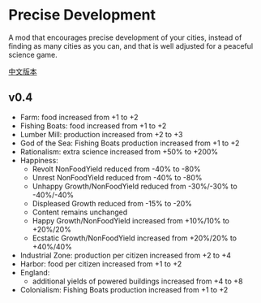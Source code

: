 ﻿# Precise Development

A mod that encourages precise development of your cities, instead of finding as many cities as you can, and that is well adjusted for a peaceful science game.

[中文版本](./README_CN.md)

## v0.4

- Farm: food increased from +1 to +2
- Fishing Boats: food increased from +1 to +2
- Lumber Mill: production increased from +2 to +3
- God of the Sea: Fishing Boats production increased from +1 to +2
- Rationalism: extra science increased from +50% to +200%
- Happiness:
  - Revolt NonFoodYield reduced from -40% to -80%
  - Unrest NonFoodYield reduced from -40% to -80%
  - Unhappy Growth/NonFoodYield reduced from -30%/-30% to -40%/-40%
  - Displeased Growth reduced from -15% to -20%
  - Content remains unchanged
  - Happy Growth/NonFoodYield increased from +10%/10% to +20%/20%
  - Ecstatic Growth/NonFoodYield increased from +20%/20% to +40%/40%
- Industrial Zone: production per citizen increased from +2 to +4
- Harbor: food per citizen increased from +1 to +2
- England:
  - additional yields of powered buildings increased from +4 to +8
- Colonialism: Fishing Boats production increased from +1 to +2
